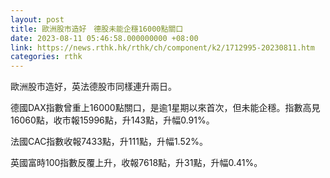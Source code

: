 ```yaml
---
layout: post
title: 歐洲股市造好　德股未能企穩16000點關口
date: 2023-08-11 05:46:58.000000000 +08:00
link: https://news.rthk.hk/rthk/ch/component/k2/1712995-20230811.htm
categories: rthk
---
```


歐洲股市造好，英法德股市同樣連升兩日。

德國DAX指數曾重上16000點關口，是逾1星期以來首次，但未能企穩。指數高見16060點，收市報15996點，升143點，升幅0.91%。

法國CAC指數收報7433點，升111點，升幅1.52%。

英國富時100指數反覆上升，收報7618點，升31點，升幅0.41%。
